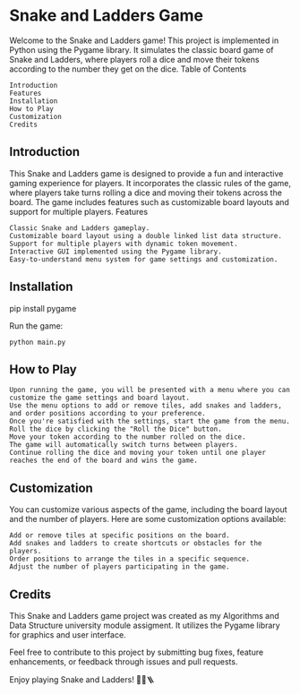 # Snake and Ladders Game

Welcome to the Snake and Ladders game! This project is implemented in Python using the Pygame library. It simulates the classic board game of Snake and Ladders, where players roll a dice and move their tokens according to the number they get on the dice.
Table of Contents

    Introduction
    Features
    Installation
    How to Play
    Customization
    Credits

## Introduction

This Snake and Ladders game is designed to provide a fun and interactive gaming experience for players. It incorporates the classic rules of the game, where players take turns rolling a dice and moving their tokens across the board. The game includes features such as customizable board layouts and support for multiple players.
Features

    Classic Snake and Ladders gameplay.
    Customizable board layout using a double linked list data structure.
    Support for multiple players with dynamic token movement.
    Interactive GUI implemented using the Pygame library.
    Easy-to-understand menu system for game settings and customization.

## Installation

pip install pygame

Run the game:

    python main.py

## How to Play

    Upon running the game, you will be presented with a menu where you can customize the game settings and board layout.
    Use the menu options to add or remove tiles, add snakes and ladders, and order positions according to your preference.
    Once you're satisfied with the settings, start the game from the menu.
    Roll the dice by clicking the "Roll the Dice" button.
    Move your token according to the number rolled on the dice.
    The game will automatically switch turns between players.
    Continue rolling the dice and moving your token until one player reaches the end of the board and wins the game.

## Customization

You can customize various aspects of the game, including the board layout and the number of players. Here are some customization options available:

    Add or remove tiles at specific positions on the board.
    Add snakes and ladders to create shortcuts or obstacles for the players.
    Order positions to arrange the tiles in a specific sequence.
    Adjust the number of players participating in the game.

## Credits

This Snake and Ladders game project was created as my Algorithms and Data Structure university module assigment. It utilizes the Pygame library for graphics and user interface.

Feel free to contribute to this project by submitting bug fixes, feature enhancements, or feedback through issues and pull requests.

Enjoy playing Snake and Ladders! 🎲🐍🪜
